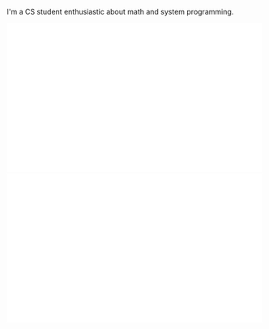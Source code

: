 I'm a CS student enthusiastic about math and system programming.

<!--
<p>
  <img src="https://github-readme-stats.vercel.app/api/top-langs?username=novaru&show_icons=true&theme=codeSTACKr&layout=compact&hide=hack,css,html,scss,javascript" alt="novaru" />
</p>
-->

![](https://raw.githubusercontent.com/novaru/github-stats/master/generated/languages.svg#gh-dark-mode-only)
![](https://raw.githubusercontent.com/novaru/github-stats/master/generated/languages.svg#gh-light-mode-only)
